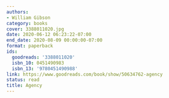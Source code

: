 ```yaml
---
authors:
- William Gibson
category: books
cover: 3388011020.jpg
date: 2020-06-12 06:23:22-07:00
end_date: 2020-08-09 00:00:00-07:00
format: paperback
ids:
  goodreads: '3388011020'
  isbn_10: 0451490983
  isbn_13: '9780451490988'
link: https://www.goodreads.com/book/show/50634762-agency
status: read
title: Agency
---
```

